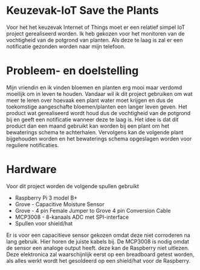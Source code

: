 # Keuzevak-IoT Save the Plants
Voor het het keuzevak Internet of Things moet er een relatief simpel IoT project gerealiseerd worden. Ik heb gekozen voor het monitoren van de vochtigheid van de potgrond van planten. Als deze te laag is zal er een notificatie gezonden worden naar mijn telefoon.
# Probleem- en doelstelling
Mijn vriendin en ik vinden bloemen en planten erg mooi maar verdomd moeilijk om in leven te houden. Vandaar wil ik dit project gebruiken om wat meer te leren over hoevaak een plant water moet krijgen en dus de toekomstige aangeschafte bloemen/planten een langer leven geven. Het product wat gerealiseerd wordt houd dus de vochtigheid van de potgrond bij en geeft een notificatie wanneer deze te laag is. Het idee is dat dit product dan een maand gebruikt kan worden bij een plant om het bewaterings schema te achterhalen. Vervolgens kan de volgende plant bijgehouden worden en het bewaterings schema opgeslagen worden voor reguliere notificaties.
# Hardware
Voor dit project worden de volgende spullen gebruikt
 * Raspberry Pi 3 model B+
 * Grove - Capacitive Moisture Sensor
 * Grove - 4 pin Female Jumper to Grove 4 pin Conversion Cable
 * MCP3008 - 8-kanaals ADC met SPI-interface
 * Spullen voor shield/hat
 
Er is voor een capacitieve sensor gekozen omdat deze niet corroderen na lang gebruik. Hier horen de juiste kabels bij. De MCP3008 is nodig omdat de sensor een analoge output heeft. deze kan de Raspberry niet uitlezen. Deze elektronica zal waarschijnlijk eerst op een breadboard getest worden, als alles werkt wordt het gesoldeerd op een shield/hat voor de Raspberry.
